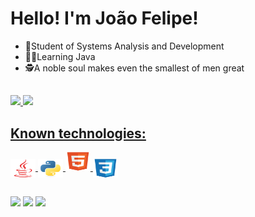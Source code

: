 # Hello! I'm João Felipe!

 - 📘Student of Systems Analysis and Development
 - 🤷‍♂️Learning Java
 - 🕵️‍A noble soul makes even the smallest of men great

##

<div>
  <a href="https://github.com/JoaoFelipeSantana">
  <img height="180em" src="https://github-readme-stats-git-masterrstaa-rickstaa.vercel.app/api?username=JoaoFelipeSantana&&show_icons=true&theme=dark"/>
  <img height="180em" src="https://github-readme-stats-git-masterrstaa-rickstaa.vercel.app/api/top-langs/?username=JoaoFelipeSantana&layout=compact&langs_count=7&theme=dark"/>
</div>
  
## Known technologies:
<div>
  <img align="center" alt="Joao-Java" height="30" width="40" src="https://raw.githubusercontent.com/devicons/devicon/master/icons/java/java-plain.svg">
  <img align="center" alt="Joao-Python" height="30" width="40" src="https://raw.githubusercontent.com/devicons/devicon/master/icons/python/python-original.svg">
  <img aling="center" alt="Joao-HTML" height="30" width="40" src="https://raw.githubusercontent.com/devicons/devicon/master/icons/html5/html5-original.svg">
  <img align="center" alt="Vidal-CSS" height="30" width="40" src="https://raw.githubusercontent.com/devicons/devicon/master/icons/css3/css3-original.svg" style="max-width: 100%;">
</div>

##

<div> 
  <a href="https://www.instagram.com/joaolipe_137" target="_blank"><img src="https://img.shields.io/badge/-Instagram-%23E4405F?style=for-the-badge&logo=instagram&logoColor=white" target="_blank"></a>
  <a href = "mailto:j155c137@gmail.com"><img src="https://img.shields.io/badge/-Gmail-%23333?style=for-the-badge&logo=gmail&logoColor=white" target="_blank"></a>
  <a href = "https://linkedin.com/in/joão-felipe-santana-de-freitas-916506294" target="_blank"><img src="https://img.shields.io/badge/-LinkedIn-%230077B5?style=for-the-badge&logo=linkedin&logoColor=white" target="_blank"></a> 
</div>

